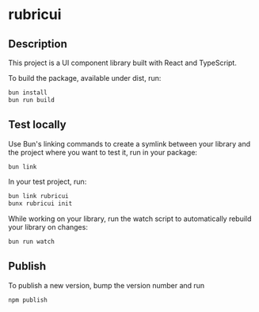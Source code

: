 # rubricui

## Description

This project is a UI component library built with React and TypeScript.

To build the package, available under dist, run:

```sh
bun install
bun run build
```

## Test locally

Use Bun's linking commands to create a symlink between your library and the project where you want to test it, run in your package:

```sh
bun link
```

In your test project, run:

```sh
bun link rubricui
bunx rubricui init
```

While working on your library, run the watch script to automatically rebuild your library on changes:

```sh
bun run watch
```

## Publish

To publish a new version, bump the version number and run

```sh
npm publish
```
